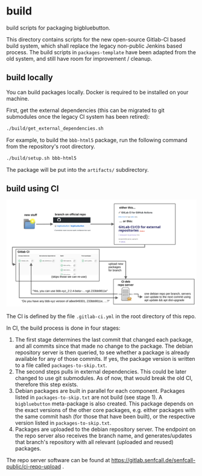 # build

build scripts for packaging bigbluebutton.

This directory contains scripts for the new open-source Gitlab-CI based build system, which shall replace the legacy non-public Jenkins based process. The build scripts in `packages-template` have been adapted from the old system, and still have room for improvement / cleanup.

## build locally

You can build packages locally. Docker is required to be installed on your machine.

First, get the external dependencies (this can be migrated to git submodules once the legacy CI system has been retired):
```bash
./build/get_external_dependencies.sh
```

For example, to build the `bbb-html5` package, run the following command from the repository's root directory.
```bash
./build/setup.sh bbb-html5
```

The package will be put into the `artifacts/` subdirectory.

## build using CI

![Diagram showing the CI build process](bbb-ci.png)

The CI is defined by the file `.gitlab-ci.yml` in the root directory of this repo.

In CI, the build process is done in four stages:
1. The first stage determines the last commit that changed each package, and all commits since that made no change to the package. The debian repository server is then queried, to see whether a package is already available for any of those commits. If yes, the package version is written to a file called `packages-to-skip.txt`.
2. The second steps pulls in external dependencies. This could be later changed to use git submodules. As of now, that would break the old CI, therefore this step exists.
3. Debian packages are built in parallel for each component. Packages listed in `packages-to-skip.txt` are not build (see stage 1). A `bigbluebutton` meta-package is also created. This package depends on the exact versions of the other core packages, e.g. either packages with the same commit hash (for those that have been built), or the respective version listed in `packages-to-skip.txt`.
4. Packages are uploaded to the debian repository server. The endpoint on the repo server also receives the branch name, and generates/updates that branch's repository with all relevant (uploaded and reused) packages.

The repo server software can be found at https://gitlab.senfcall.de/senfcall-public/ci-repo-upload .
